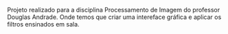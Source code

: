 Projeto realizado para a disciplina Processamento de Imagem do professor Douglas Andrade.
Onde temos que criar uma intereface gráfica e aplicar os filtros ensinados em sala.
